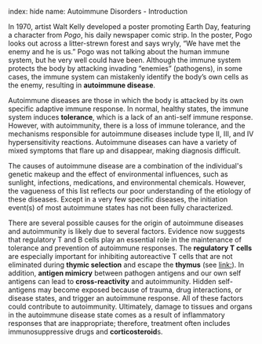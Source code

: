 index: hide
name: Autoimmune Disorders - Introduction

In 1970, artist Walt Kelly developed a poster promoting Earth Day, featuring a character from  *Pogo*, his daily newspaper comic strip. In the poster, Pogo looks out across a litter-strewn forest and says wryly, “We have met the enemy and he is us.” Pogo was not talking about the human immune system, but he very well could have been. Although the immune system protects the body by attacking invading “enemies” (pathogens), in some cases, the immune system can mistakenly identify the body’s own cells as the enemy, resulting in  **autoimmune disease**.

Autoimmune diseases are those in which the body is attacked by its own specific adaptive immune response. In normal, healthy states, the immune system induces  **tolerance**, which is a lack of an anti-self immune response. However, with autoimmunity, there is a loss of immune tolerance, and the mechanisms responsible for autoimmune diseases include type II, III, and IV hypersensitivity reactions. Autoimmune diseases can have a variety of mixed symptoms that flare up and disappear, making diagnosis difficult.

The causes of autoimmune disease are a combination of the individual's genetic makeup and the effect of environmental influences, such as sunlight, infections, medications, and environmental chemicals. However, the vagueness of this list reflects our poor understanding of the etiology of these diseases. Except in a very few specific diseases, the initiation event(s) of most autoimmune states has not been fully characterized.

There are several possible causes for the origin of autoimmune diseases and autoimmunity is likely due to several factors. Evidence now suggests that regulatory T and B cells play an essential role in the maintenance of tolerance and prevention of autoimmune responses. The  **regulatory T cells** are especially important for inhibiting autoreactive T cells that are not eliminated during  **thymic selection** and escape the  **thymus** (see <link:>). In addition,  **antigen mimicry** between pathogen antigens and our own self antigens can lead to  **cross-reactivity** and autoimmunity. Hidden self-antigens may become exposed because of trauma, drug interactions, or disease states, and trigger an autoimmune response. All of these factors could contribute to autoimmunity. Ultimately, damage to tissues and organs in the autoimmune disease state comes as a result of inflammatory responses that are inappropriate; therefore, treatment often includes immunosuppressive drugs and  **corticosteroid**s.
